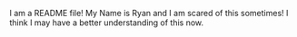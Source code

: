 I am a README file!
My Name is Ryan and I am scared of this sometimes!
I think I may have a better understanding of this now.
